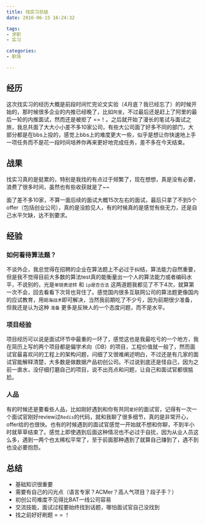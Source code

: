 ```yaml
---
title: 找实习总结
date: 2016-06-15 16:24:32

tags:
- 求职
- 实习

categories: 
- 职场

---
```


## 经历

这次找实习的经历大概是前段时间忙完论文实验（4月底？我已经忘了）的时候开始的，那时候很多企业的内推已经晚了，比如`阿里`，不过最后还是赶上了阿里的最后一轮的内推面试，然而还是被拒了 ==！。之后就开始了漫长的笔试与面试之旅，我总共面了大大小小差不多10家公司，有些大公司面了好多不同的部门，大部分都是在bbs上投的，感觉上bbs上的难度更大一些，似乎是想让你快速地上手一项任务而不是花一段时间培养你再来更好地完成任务，差不多在今天结束。

<!--more-->

## 战果

找实习真的是挺累的，特别是我找的有点过于频繁了，现在想想，真是没有必要，浪费了很多时间，虽然也有些收获就是了~~

面了差不多10家，不算一面后续的面试大概15次左右的面试，最后只拿了不到5个offer（包括创业公司），真的是没脸见人，有的时候真的是感觉有些无力，还是自己水平欠缺，达不到要求。

## 经验

### 如何看待算法题？

不谈外企，我总觉得在招聘的企业在算法题上不必过于纠结，算法能力自然重要，但是我不觉得目前大多数的算法test真的能衡量出一个人的算法能力或者编码水平，不说别的，光是`单链表逆转` 和 `ip是否合法` 这两道题我都见了不下4次，就算第一次不会，回去看看下次背也背住了。感觉国内很多互联网公司的算法题更像国内的应试教育，用`题海战术`即可解决，当然我前期吃了不少亏，因为前期很少准备，但我还是认为这种 `准备` 更多是反映人的一个态度问题，而不是水平。

### 项目经验

项目经历可以说是面试环节中最重的一环了，感觉这也是我最吃亏的一个地方，我在简历上写的两个项目都是偏学术向（DB）的项目，工程价值就一般了，然而面试官最喜欢问的工程上的架构问题，问细了又很难阐述明白，不过还是有几家的面试官能解释清楚，大多数是做数据产品初创公司。不过说到底还是怪自己，因为之前一直水，没仔细打磨自己的项目，说不出亮点和问题，让自己和面试官都很尴尬。

### 人品

有的时候还是要看些人品，比如刚好遇到和你有共同`爱好`的面试官，记得有一次一个面试官刚好review过`Redis`的代码，就和我聊了很多细节，真的是非常开心，offer给的也很快。也有的时候遇到的面试官感觉一开始就不想和你聊，不到半小时就草草结束了。感觉上即使遇到后面这种情况也不必过于自扰，因为从业人员这么多，遇到一两个也太稀松平常了，至于前面那种遇到了就算自己赚到了，遇不到也没必要抱怨。

## 总结

* 基础知识很重要
* 需要有自己的闪光点（语言专家？ACMer？高人气项目？段子手？）
* 初创公司难度不见得比BAT一线公司容易
* 交流技能，面试过程要始终找到话题，哪怕面试官自己没找到
* 找之前好好刷题 = = ！
